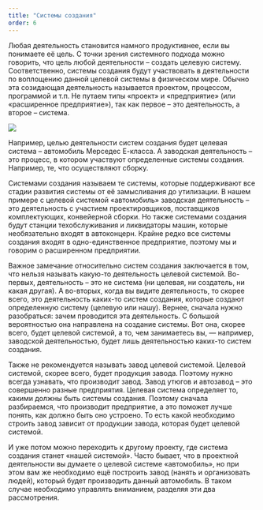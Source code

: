 ```yaml
---
title: "Системы создания"
order: 6
---
```




Любая деятельность становится намного продуктивнее, если вы понимаете её цель. С точки зрения системного подхода можно говорить, что цель любой деятельности – создать целевую систему. Соответственно, системы создания будут участвовать в деятельности по воплощению данной целевой системы в физическом мире. Обычно эта созидающая деятельность называется проектом, процессом, программой и т.п. Не путаем типы «проект» и «предприятие» (или «расширенное предприятие»), так как первое – это деятельность, а второе – система.


![](/text/systems-thinking-introduction/2025-03-16T0959/4000/11.png)


Например, целью деятельности систем создания будет целевая система – автомобиль Мерседес Е-класса. А заводская деятельность – это процесс, в котором участвуют определенные системы создания. Например, те, что осуществляют сборку.

Системами создания называем те системы, которые поддерживают все стадии развития системы от её замысливания до утилизации. В нашем примере с целевой системой «автомобиль» заводская деятельность – это деятельность с участием проектировщиков, поставщиков комплектующих, конвейерной сборки. Но также системами создания будут станции техобслуживания и ликвидаторы машин, которые необязательно входят в автоконцерн. Крайне редко все системы создания входят в одно-единственное предприятие, поэтому мы и говорим о расширенном предприятии.

Важное замечание относительно систем создания заключается в том, что нельзя называть какую-то деятельность целевой системой. Во-первых, деятельность – это не система (ни целевая, ни создатель, ни какая другая). А во-вторых, когда вы видите деятельность, то скорее всего, это деятельность каких-то систем создания, которые создают определенную систему (целевую или нашу). Вернее, сначала нужно разобраться: зачем проводится эта деятельность. С большой вероятностью она направлена на создание системы. Вот она, скорее всего, будет целевой системой, а то, чем занимаетесь вы, — например, заводской деятельностью, будет лишь деятельностью каких-то систем создания.

Также не рекомендуется называть завод целевой системой. Целевой системой, скорее всего, будет продукция завода. Поэтому нужно всегда узнавать, что производит завод. Завод утюгов и автозавод – это совершенно разные предприятия. Целевая система определяет то, какими должны быть системы создания. Поэтому сначала разбираемся, что производит предприятие, а это поможет лучше понять, как должно быть оно устроено. То есть какой необходимо строить завод зависит от продукции завода, которая будет целевой системой.

И уже потом можно переходить к другому проекту, где система создания станет «нашей системой». Часто бывает, что в проектной деятельности вы думаете о целевой системе «автомобиль», но при этом вам же необходимо ещё построить завод (нанять и организовать людей), который будет производить данный автомобиль. В таком случае необходимо управлять вниманием, разделяя эти два рассмотрения.

